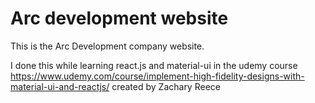 # Arc development website

This is the Arc Development company website.

I done this while learning react.js and material-ui in the udemy course <https://www.udemy.com/course/implement-high-fidelity-designs-with-material-ui-and-reactjs/> created by Zachary Reece
